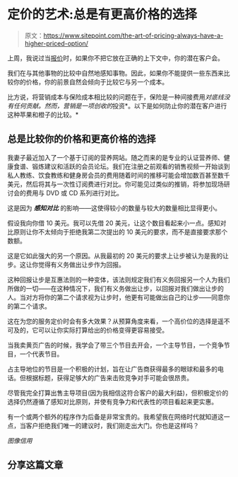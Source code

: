# 定价的艺术:总是有更高价格的选择

> 原文：<https://www.sitepoint.com/the-art-of-pricing-always-have-a-higher-priced-option/>

上周，我说过当[报价](https://www.sitepoint.com/the-art-of-pricing/ "The Art of Pricing")时，如果你不把它放在正确的上下文中，你的潜在客户会。

我们在与其他事物的比较中自然地感知事物。因此，如果你不能提供一些东西来比较你的价格，你的前景自然会倾向于比较它与另一个成本。

比方说，将营销成本与保险成本相比较的问题在于，保险是一种间接费用*对底线没有任何贡献。然而，营销是一项创收的*投资*。以下是如何防止你的潜在客户进行这种苹果和橙子的比较。*

## 总是比较你的价格和更高价格的选择

我妻子最近加入了一个基于订阅的营养网站。随之而来的是专业的认证营养师、健康食谱、锻炼建议和活跃的会员论坛。我们在注册之前观看的销售视频一开始谈到私人教练、饮食教练和健身房会员的费用随着时间的推移可能会增加数百甚至数千美元，然后将其与一次性订阅费进行对比。你可能见过类似的推销，将参加现场研讨会的费用与 DVD 或 CD 系列进行对比。

这是因为 ***感知对比*** 的影响——这使得较小的数量与较大的数量相比显得更小。

假设我向你借 10 美元。我可以先借 20 美元，让这个数目看起来小一点。感知对比原则让你不太倾向于拒绝我第二次提出的 10 美元的要求，而不是直接要求那个数额。

这是它如此强大的另一个原因。从我最初的 20 美元的要求上让步被认为是我的让步。这让你觉得有义务做出让步作为回报。

这种回报让步是互惠法则的一种变体，该法则规定我们有义务回报另一个人为我们所做的一切——在这种情况下，我们有义务做出让步，以回报对我们做出让步的人。当对方将你的第二个请求视为让步时，他更有可能做出自己的让步——同意你的第二个请求。

这在为您的服务定价时会有多大效果？从预算角度来看，一个高价位的选择是遥不可及的，它可以让你实际打算给出的价格变得更容易接受。

当我卖黄页广告的时候，我学会了带三个节目去开会，一个主导节目，一个竞争节目，一个代表节目。

占主导地位的节目是一个积极的计划，旨在让广告商获得最多的眼球和最多的电话。但根据标题，获得足够大的广告来击败竞争对手可能会很昂贵。

尽管我完全打算出售主导项目(因为我相信这符合客户的最大利益)，但积极定价的选择仍然遵循了感知对比原则，并使有竞争力和代表性的项目看起来更实惠。

有一个或两个额外的程序作为后备是非常宝贵的。我希望我在网络时代就知道这一点，当客户拒绝我们唯一的建议时，我们刚走出大门。你也是这样吗？

*图像信用*

## 分享这篇文章